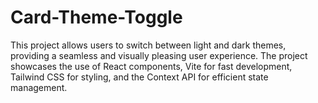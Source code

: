 # Card-Theme-Toggle
This project allows users to switch between light and dark themes, providing a seamless and visually pleasing user experience. The project showcases the use of React components, Vite for fast development, Tailwind CSS for styling, and the Context API for efficient state management.
